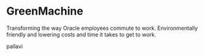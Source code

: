 # GreenMachine
Transforming the way Oracle employees commute to work.
Environmentally friendly and lowering costs and time it takes to get to work.

pallavi